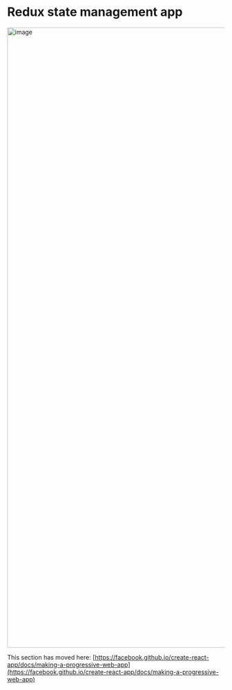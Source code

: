 # Redux state management app
 
 <img width="1438" alt="image" src="https://user-images.githubusercontent.com/30629172/189932806-da52fab2-445d-44f2-87bd-6ea6cfc10075.png">

This section has moved here: [https://facebook.github.io/create-react-app/docs/making-a-progressive-web-app](https://facebook.github.io/create-react-app/docs/making-a-progressive-web-app)
